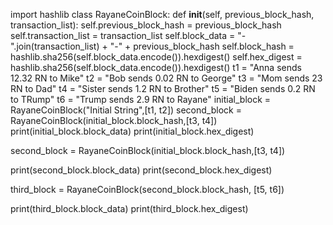 import hashlib
class RayaneCoinBlock:
  def __init__(self, previous_block_hash, transaction_list):
      self.previous_block_hash = previous_block_hash
      self.transaction_list = transaction_list
      self.block_data = "-".join(transaction_list) + "-" + previous_block_hash
      self.block_hash = hashlib.sha256(self.block_data.encode()).hexdigest()
      self.hex_digest = hashlib.sha256(self.block_data.encode()).hexdigest() 
t1 = "Anna sends 12.32 RN to Mike"
t2 = "Bob sends 0.02 RN to George"
t3 = "Mom sends 23 RN to Dad"
t4 = "Sister sends 1.2 RN to Brother"
t5 = "Biden sends 0.2 RN to TRump"
t6 = "Trump sends 2.9 RN to Rayane"
initial_block = RayaneCoinBlock("Initial String",[t1, t2])
second_block = RayaneCoinBlock(initial_block.block_hash,[t3, t4])
print(initial_block.block_data)
print(initial_block.hex_digest)

second_block = RayaneCoinBlock(initial_block.block_hash,[t3, t4])

print(second_block.block_data)
print(second_block.hex_digest)

third_block = RayaneCoinBlock(second_block.block_hash, [t5, t6])

print(third_block.block_data)
print(third_block.hex_digest)

